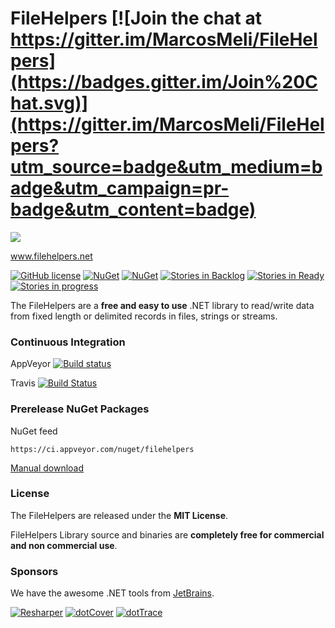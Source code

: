 # FileHelpers [![Join the chat at https://gitter.im/MarcosMeli/FileHelpers](https://badges.gitter.im/Join%20Chat.svg)](https://gitter.im/MarcosMeli/FileHelpers?utm_source=badge&utm_medium=badge&utm_campaign=pr-badge&utm_content=badge)

<a href="https://www.filehelpers.net"><img src="http://www.filehelpers.net/images/homepage.jpg"  /></a>

www.filehelpers.net

[![GitHub license](https://img.shields.io/github/license/MarcosMeli/FileHelpers.svg)](https://github.com/MarcosMeli/FileHelpers#license)
[![NuGet](https://img.shields.io/nuget/vpre/FileHelpers.svg)](https://www.nuget.org/packages/FileHelpers/) [![NuGet](https://img.shields.io/nuget/dt/FileHelpers.svg)](https://www.nuget.org/packages/FileHelpers/)
[![Stories in Backlog](https://badge.waffle.io/MarcosMeli/FileHelpers.png?label=backlog&title=Issues+Pending)](https://waffle.io/MarcosMeli/FileHelpers)
[![Stories in Ready](https://badge.waffle.io/MarcosMeli/FileHelpers.png?label=ready&title=Issues+Ready)](https://waffle.io/MarcosMeli/FileHelpers)
[![Stories in progress](https://badge.waffle.io/MarcosMeli/FileHelpers.png?label=in%20progress&title=Issues+In%20Progress)](https://waffle.io/MarcosMeli/FileHelpers)

  The FileHelpers are a **free and easy to use** .NET library to read/write data from fixed length or delimited records in files, strings or streams.

### Continuous Integration

AppVeyor [![Build status](https://ci.appveyor.com/api/projects/status/pi6ipa7wd4vqws35/branch/master?svg=true)](https://ci.appveyor.com/project/MarcosMeli/filehelpers/branch/master)

Travis [![Build Status](https://travis-ci.org/MarcosMeli/FileHelpers.svg?branch=master)](https://travis-ci.org/MarcosMeli/FileHelpers)

### Prerelease NuGet Packages

NuGet feed

    https://ci.appveyor.com/nuget/filehelpers

[Manual download](https://ci.appveyor.com/project/marcosmeli/filehelpers/build/artifacts)

### License

 The FileHelpers are released under the **MIT License**.

 FileHelpers Library source and binaries are **completely free for commercial and non commercial use**.

### Sponsors

 We have the awesome .NET tools from [JetBrains](http://www.jetbrains.com/).

[![Resharper](https://www.filehelpers.net/images/tools_resharper.gif)](http://www.jetbrains.com/resharper/)
[![dotCover](https://www.filehelpers.net//images/tools_dotcover.gif)](http://www.jetbrains.com/dotcover/)
[![dotTrace](https://www.filehelpers.net//images/tools_dottrace.gif)](http://www.jetbrains.com/dottrace/)
